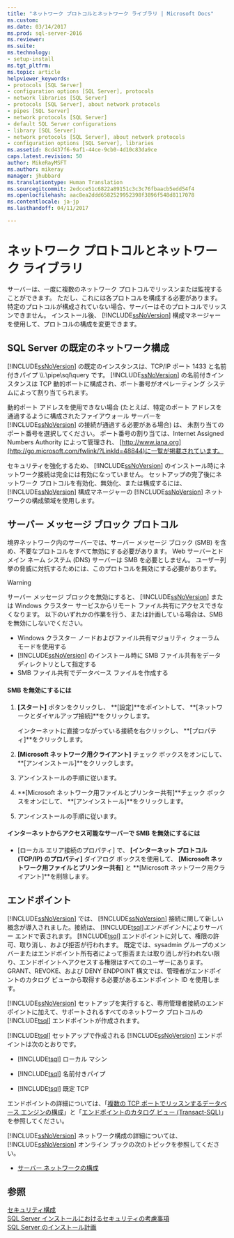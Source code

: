 ```yaml
---
title: "ネットワーク プロトコルとネットワーク ライブラリ | Microsoft Docs"
ms.custom: 
ms.date: 03/14/2017
ms.prod: sql-server-2016
ms.reviewer: 
ms.suite: 
ms.technology:
- setup-install
ms.tgt_pltfrm: 
ms.topic: article
helpviewer_keywords:
- protocols [SQL Server]
- configuration options [SQL Server], protocols
- network libraries [SQL Server]
- protocols [SQL Server], about network protocols
- pipes [SQL Server]
- network protocols [SQL Server]
- default SQL Server configurations
- library [SQL Server]
- network protocols [SQL Server], about network protocols
- configuration options [SQL Server], libraries
ms.assetid: 8cd437f6-9af1-44ce-9cb0-4d10c83da9ce
caps.latest.revision: 50
author: MikeRayMSFT
ms.author: mikeray
manager: jhubbard
ms.translationtype: Human Translation
ms.sourcegitcommit: 2edcce51c6822a89151c3c3c76fbaacb5edd54f4
ms.openlocfilehash: aac8ea2ddd6582529952398f3896f548d8117078
ms.contentlocale: ja-jp
ms.lasthandoff: 04/11/2017

---
```

# <a name="network-protocols-and-network-libraries"></a>ネットワーク プロトコルとネットワーク ライブラリ
  サーバーは、一度に複数のネットワーク プロトコルでリッスンまたは監視することができます。 ただし、これには各プロトコルを構成する必要があります。 特定のプロトコルが構成されていない場合、サーバーはそのプロトコルでリッスンできません。 インストール後、 [!INCLUDE[ssNoVersion](../../includes/ssnoversion-md.md)] 構成マネージャーを使用して、プロトコルの構成を変更できます。  
  
## <a name="default-sql-server-network-configuration"></a>SQL Server の既定のネットワーク構成  
 [!INCLUDE[ssNoVersion](../../includes/ssnoversion-md.md)] の既定のインスタンスは、TCP/IP ポート 1433 と名前付きパイプ \\\\.\pipe\sql\query です。 [!INCLUDE[ssNoVersion](../../includes/ssnoversion-md.md)] の名前付きインスタンスは TCP 動的ポートに構成され、ポート番号がオペレーティング システムによって割り当てられます。  
  
 動的ポート アドレスを使用できない場合 (たとえば、特定のポート アドレスを通過するように構成されたファイアウォール サーバーを [!INCLUDE[ssNoVersion](../../includes/ssnoversion-md.md)] の接続が通過する必要がある場合) は、 未割り当てのポート番号を選択してください。 ポート番号の割り当ては、Internet Assigned Numbers Authority によって管理され、 [http://www.iana.org](http://go.microsoft.com/fwlink/?LinkId=48844)に一覧が掲載されています。  
  
 セキュリティを強化するため、 [!INCLUDE[ssNoVersion](../../includes/ssnoversion-md.md)] のインストール時にネットワーク接続は完全には有効になっていません。 セットアップの完了後にネットワーク プロトコルを有効化、無効化、または構成するには、 [!INCLUDE[ssNoVersion](../../includes/ssnoversion-md.md)] 構成マネージャーの [!INCLUDE[ssNoVersion](../../includes/ssnoversion-md.md)] ネットワークの構成領域を使用します。  
  
## <a name="server-message-block-protocol"></a>サーバー メッセージ ブロック プロトコル  
 境界ネットワーク内のサーバーでは、サーバー メッセージ ブロック (SMB) を含め、不要なプロトコルをすべて無効にする必要があります。 Web サーバーとドメイン ネーム システム (DNS) サーバーは SMB を必要としません。 ユーザー列挙の脅威に対抗するためには、このプロトコルを無効にする必要があります。  
  
> [!WARNING]  
>  サーバー メッセージ ブロックを無効にすると、 [!INCLUDE[ssNoVersion](../../includes/ssnoversion-md.md)] または Windows クラスター サービスからリモート ファイル共有にアクセスできなくなります。 以下のいずれかの作業を行う、または計画している場合は、SMB を無効にしないでください。  
>   
>  -   Windows クラスター ノードおよびファイル共有マジョリティ クォーラム モードを使用する  
> -   [!INCLUDE[ssNoVersion](../../includes/ssnoversion-md.md)] のインストール時に SMB ファイル共有をデータ ディレクトリとして指定する  
> -   SMB ファイル共有でデータベース ファイルを作成する  
  
#### <a name="to-disable-smb"></a>SMB を無効にするには  
  
1.  **[スタート]** ボタンをクリックし、 **[設定]**をポイントして、 **[ネットワークとダイヤルアップ接続]**をクリックします。  
  
     インターネットに直接つながっている接続を右クリックし、 **[プロパティ]**をクリックします。  
  
2.  **[Microsoft ネットワーク用クライアント]** チェック ボックスをオンにして、 **[アンインストール]**をクリックします。  
  
3.  アンインストールの手順に従います。  
  
4.  **[Microsoft ネットワーク用ファイルとプリンター共有]**チェック ボックスをオンにして、 **[アンインストール]**をクリックします。  
  
5.  アンインストールの手順に従います。  
  
#### <a name="to-disable-smb-on-servers-accessible-from-the-internet"></a>インターネットからアクセス可能なサーバーで SMB を無効にするには  
  
-   [ローカル エリア接続のプロパティ] で、 **[インターネット プロトコル (TCP/IP) のプロパティ]** ダイアログ ボックスを使用して、 **[Microsoft ネットワーク用ファイルとプリンター共有]** と **[Microsoft ネットワーク用クライアント]**を削除します。  
  
## <a name="endpoints"></a>エンドポイント  
 [!INCLUDE[ssNoVersion](../../includes/ssnoversion-md.md)] では、 [!INCLUDE[ssNoVersion](../../includes/ssnoversion-md.md)] 接続に関して新しい概念が導入されました。接続は、 [!INCLUDE[tsql](../../includes/tsql-md.md)]*エンドポイント*によりサーバー エンドで表されます。 [!INCLUDE[tsql](../../includes/tsql-md.md)] エンドポイントに対して、権限の許可、取り消し、および拒否が行われます。 既定では、sysadmin グループのメンバーまたはエンドポイント所有者によって拒否または取り消しが行われない限り、エンドポイントへアクセスする権限はすべてのユーザーにあります。 GRANT、REVOKE、および DENY ENDPOINT 構文では、管理者がエンドポイントのカタログ ビューから取得する必要があるエンドポイント ID を使用します。  
  
 [!INCLUDE[ssNoVersion](../../includes/ssnoversion-md.md)] セットアップを実行すると、専用管理者接続のエンドポイントに加えて、サポートされるすべてのネットワーク プロトコルの [!INCLUDE[tsql](../../includes/tsql-md.md)] エンドポイントが作成されます。  
  
 [!INCLUDE[tsql](../../includes/tsql-md.md)] セットアップで作成される [!INCLUDE[ssNoVersion](../../includes/ssnoversion-md.md)] エンドポイントは次のとおりです。  
  
-   [!INCLUDE[tsql](../../includes/tsql-md.md)] ローカル マシン  
  
-   [!INCLUDE[tsql](../../includes/tsql-md.md)] 名前付きパイプ  
  
-   [!INCLUDE[tsql](../../includes/tsql-md.md)] 既定 TCP  
  
 エンドポイントの詳細については、「[複数の TCP ポートでリッスンするデータベース エンジンの構成](../../database-engine/configure-windows/configure-the-database-engine-to-listen-on-multiple-tcp-ports.md)」と「[エンドポイントのカタログ ビュー &#40;Transact-SQL&#41;](../../relational-databases/system-catalog-views/endpoints-catalog-views-transact-sql.md)」を参照してください。  
  
 [!INCLUDE[ssNoVersion](../../includes/ssnoversion-md.md)] ネットワーク構成の詳細については、 [!INCLUDE[ssNoVersion](../../includes/ssnoversion-md.md)] オンライン ブックの次のトピックを参照してください。  
  
-   [サーバー ネットワークの構成](../../database-engine/configure-windows/server-network-configuration.md)  
  
## <a name="see-also"></a>参照  
 [セキュリティ構成](../../relational-databases/security/surface-area-configuration.md)   
 [SQL Server インストールにおけるセキュリティの考慮事項](../../sql-server/install/security-considerations-for-a-sql-server-installation.md)   
 [SQL Server のインストール計画](../../sql-server/install/planning-a-sql-server-installation.md)  
  
  
